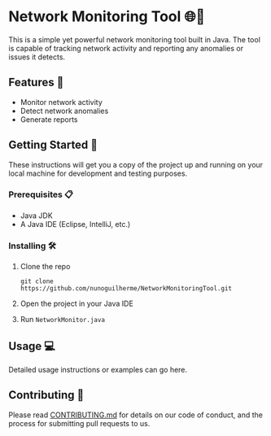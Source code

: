 # Network Monitoring Tool 🌐🔧

This is a simple yet powerful network monitoring tool built in Java. The tool is capable of tracking network activity and reporting any anomalies or issues it detects.

## Features 🌟

- Monitor network activity
- Detect network anomalies
- Generate reports

## Getting Started 🚀

These instructions will get you a copy of the project up and running on your local machine for development and testing purposes.

### Prerequisites 📋

- Java JDK
- A Java IDE (Eclipse, IntelliJ, etc.)

### Installing 🛠️

1. Clone the repo
    
    `git clone https://github.com/nunoguilherme/NetworkMonitoringTool.git`
    
2. Open the project in your Java IDE
3. Run `NetworkMonitor.java`

## Usage 💻

Detailed usage instructions or examples can go here.

## Contributing 🤝

Please read [CONTRIBUTING.md](https://github.com/nunoguilherme/NetworkMonitoringTool/CONTRIBUTING.md) for details on our code of conduct, and the process for submitting pull requests to us.


